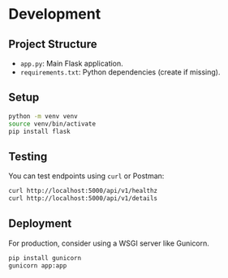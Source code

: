 # Development

## Project Structure

- `app.py`: Main Flask application.
- `requirements.txt`: Python dependencies (create if missing).

## Setup

```bash
python -m venv venv
source venv/bin/activate
pip install flask
```

## Testing

You can test endpoints using `curl` or Postman:

```bash
curl http://localhost:5000/api/v1/healthz
curl http://localhost:5000/api/v1/details
```

## Deployment

For production, consider using a WSGI server like Gunicorn.

```bash
pip install gunicorn
gunicorn app:app
```